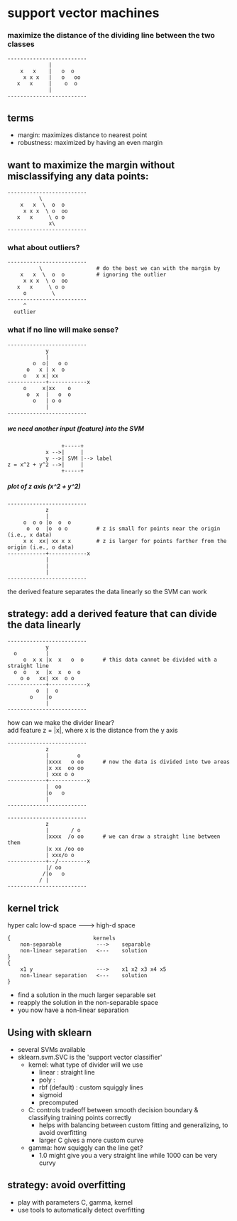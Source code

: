 ###
# support vector machines
###

### maximize the distance of the dividing line between the two classes
    -------------------------
                 |           
        x   x    |   o  o    
         x x x   |   o   oo  
       x   x     |    o  o   
                 |           
    -------------------------

## terms
- margin: maximizes distance to nearest point
- robustness: maximized by having an even margin

## want to maximize the margin without misclassifying any data points:
    -------------------------       
              \ 
        x   x  \  o  o
         x x x  \ o  oo
       x   x     \ o o 
                 x\
    -------------------------       

### what about outliers?
    -------------------------       
              \                 # do the best we can with the margin by 
        x   x  \  o  o          # ignoring the outlier
         x x x  \ o  oo         
       x   x     \ o o 
         o        \
    -------------------------
         ^
      outlier


### what if no line will make sense?
    -------------------------
                y
                |
            o  o|   o o 
          o   x | x  o          
         o   x x| xx            
    ------------+------------x
         o     x|xx    o        
          o  x  |   o  o        
            o   | o o
                |
    -------------------------

##### we need another input (feature) into the SVM
                     +-----+
                x -->|     |
                y -->| SVM |--> label
    z = x^2 + y^2 -->|     |
                     +-----+

##### plot of z axis (x^2 + y^2) 
    -------------------------
                z
                |
         o  o o |o  o  o       
          o  o  |o  o o         # z is small for points near the origin (i.e., x data)
         x x  xx| xx x x        # z is larger for points farther from the origin (i.e., o data)
    ------------+------------x
                |
                |
                |
    -------------------------
the derived feature separates the data linearly so the SVM can work

## strategy: add a derived feature that can divide the data linearly
    -------------------------
                y
      o         |        
         o  x x |x  x   o  o      # this data cannot be divided with a straight line
      o  o   x  |x  x  o  o      
        o o   xx| xx  o o        
    ------------+------------x
             o  |  o
           o    |o
                |
    -------------------------
how can we make the divider linear?  
add feature z = |x|, where x is the distance from the y axis   

    -------------------------
                z
                |         o
                |xxxx   o oo      # now the data is divided into two areas
                |x xx  oo oo     
                | xxx o o        
    ------------+------------x
                |  oo
                |o   o
                |
    -------------------------

    -------------------------
                z
                |       / o
                |xxxx  /o oo      # we can draw a straight line between them 
                |x xx /oo oo     
                | xxx/o o        
    ------------+--/---------x
                |/ oo
               /|o   o
              / |
    -------------------------

## kernel trick

hyper calc
low-d space    --->    high-d space

    {                          kernels
        non-separable           --->    separable
        non-linear separation   <---    solution
    }
    {
        x1 y                    --->    x1 x2 x3 x4 x5
        non-linear separation   <---    solution
    }

- find a solution in the much larger separable set  
- reapply the solution in the non-separable space  
- you now have a non-linear separation  

## Using with sklearn
- several SVMs available
- sklearn.svm.SVC is the 'support vector classifier'
    - kernel: what type of divider will we use
        - linear        : straight line
        - poly          : 
        - rbf (default) : custom squiggly lines
        - sigmoid
        - precomputed
    - C: controls tradeoff between smooth decision boundary & classifying training points correctly 
        - helps with balancing between custom fitting and generalizing, to avoid overfitting
        - larger C gives a more custom curve
    - gamma: how squiggly can the line get?
        - 1.0 might give you a very straight line while 1000 can be very curvy

## strategy: avoid overfitting
- play with parameters C, gamma, kernel
- use tools to automatically detect overfitting

















